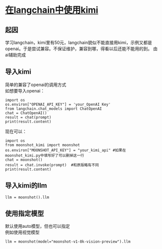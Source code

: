 # [在langchain中使用kimi](https://github.com/wefio/kimi_for_langchain/blob/main/moonshot_kimi.py)
## 起因
学习langchain，kimi里有50元，langchain貌似不能直接用kimi，示例又都是openai。于是尝试兼容。不保证维护，兼容到哪，得看以后还能不能用的到。
由ai辅助完成<br>
## 导入kimi
简单的兼容了openai的调用方式<br>
如想要导入openai：<br>
```
import os
os.environ["OPENAI_API_KEY"] = 'your_OpenAI Key'
from langchain.chat_models import ChatOpenAI
chat = ChatOpenAI()
result = chat(prompt)
print(result.content)
```
现在可以：<br>
```
import os
from moonshot_kimi import moonshot
os.environ["MOONSHOT_API_KEY"] = "your_kimi_api" #如果在moonshot_kimi.py中填写好了可以删掉这一行
chat = moonshot()
result = chat.invoke(prompt)  #和原版略有不同
print(result.content)
```
## 导入kimi的llm
```
llm = moonshot().llm
```
## 使用指定模型
默认使用auto模型，但也可以指定<br>
例如使用视觉模型<br>
```
llm = moonshot(model="moonshot-v1-8k-vision-preview").llm
```
